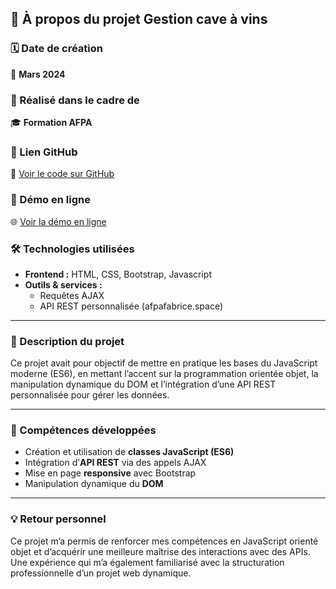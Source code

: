 ## 📌 À propos du projet **Gestion cave à vins**

### 🗓️ Date de création

📅 **Mars 2024**

### 🏫 Réalisé dans le cadre de

🎓 **Formation AFPA**

### 🔗 Lien GitHub

📂 [Voir le code sur GitHub](https://github.com/GuillaumeReb/SiteCaveAVin)

### 🚀 Démo en ligne

🌐 [Voir la démo en ligne](https://guillaume-rebourgeon.fr/ProjetCave/GestionTablesClass/Catalogue.html)

### 🛠️ Technologies utilisées

- **Frontend :** HTML, CSS, Bootstrap, Javascript
- **Outils & services :**
  - Requêtes AJAX
  - API REST personnalisée (afpafabrice.space)

---

### 📖 Description du projet

Ce projet avait pour objectif de mettre en pratique les bases du JavaScript moderne (ES6), en mettant l’accent sur la programmation orientée objet, la manipulation dynamique du DOM et l’intégration d’une API REST personnalisée pour gérer les données.

---

### 🎯 Compétences développées

- Création et utilisation de **classes JavaScript (ES6)**
- Intégration d’**API REST** via des appels AJAX
- Mise en page **responsive** avec Bootstrap
- Manipulation dynamique du **DOM**

---

### 💡 Retour personnel

Ce projet m’a permis de renforcer mes compétences en JavaScript orienté objet et d’acquérir une meilleure maîtrise des interactions avec des APIs.
Une expérience qui m’a également familiarisé avec la structuration professionnelle d’un projet web dynamique.
